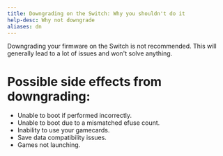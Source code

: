 ```yaml
---
title: Downgrading on the Switch: Why you shouldn't do it
help-desc: Why not downgrade
aliases: dn
---
```


Downgrading your firmware on the Switch is not recommended. This will generally lead to a lot of issues and won't solve anything.

# Possible side effects from downgrading:
* Unable to boot if performed incorrectly.
* Unable to boot due to a mismatched efuse count.
* Inability to use your gamecards.
* Save data compatibility issues.
* Games not launching.
